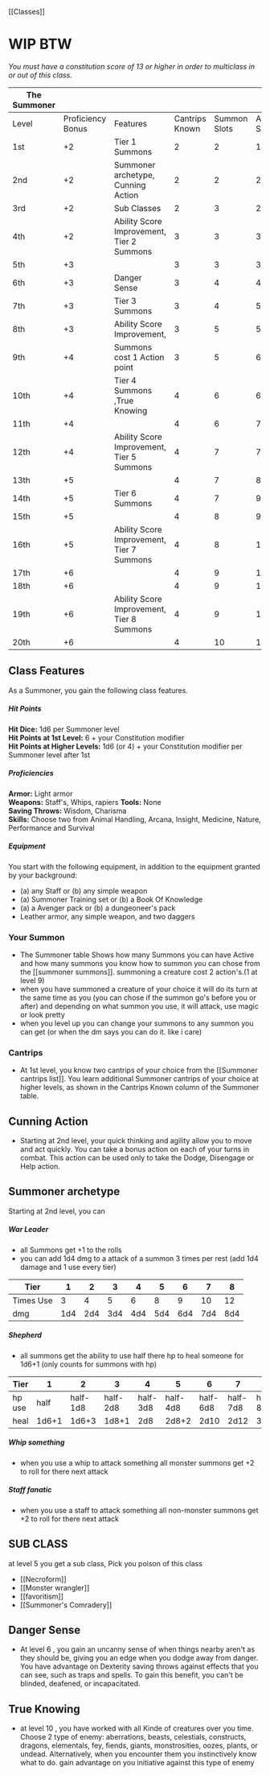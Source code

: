 [[Classes]]

# WIP BTW

_You must have a constitution score of 13 or higher in order to multiclass in or out of this class._

| The Summoner |                   |                                           |                |              |               |
| ------------ | ----------------- | ----------------------------------------- | -------------- | ------------ | ------------- |
| Level        | Proficiency Bonus | Features                                  | Cantrips Known | Summon Slots | Active Summon |
| 1st          | +2                | Tier 1 Summons                            | 2              | 2            | 1             |
| 2nd          | +2                | Summoner archetype, Cunning Action        | 2              | 2            | 2             |
| 3rd          | +2                | Sub Classes                               | 2              | 3            | 2             |
| 4th          | +2                | Ability Score Improvement, Tier 2 Summons | 3              | 3            | 3             |
| 5th          | +3                |                                           | 3              | 3            | 3             |
| 6th          | +3                | Danger Sense                              | 3              | 4            | 4             |
| 7th          | +3                | Tier 3 Summons                            | 3              | 4            | 5             |
| 8th          | +3                | Ability Score Improvement,                | 3              | 5            | 5             |
| 9th          | +4                | Summons cost 1 Action point               | 3              | 5            | 6             |
| 10th         | +4                | Tier 4 Summons ,True Knowing              | 4              | 6            | 6             |
| 11th         | +4                |                                           | 4              | 6            | 7             |
| 12th         | +4                | Ability Score Improvement, Tier 5 Summons | 4              | 7            | 7             |
| 13th         | +5                |                                           | 4              | 7            | 8             |
| 14th         | +5                | Tier 6 Summons                            | 4              | 7            | 9             |
| 15th         | +5                |                                           | 4              | 8            | 9             |
| 16th         | +5                | Ability Score Improvement, Tier 7 Summons | 4              | 8            | 10            |
| 17th         | +6                |                                           | 4              | 9            | 10            |
| 18th         | +6                |                                           | 4              | 9            | 11            |
| 19th         | +6                | Ability Score Improvement, Tier 8 Summons | 4              | 9            | 11            |
| 20th         | +6                |                                           | 4              | 10           | 12            |
## Class Features

As a Summoner, you gain the following class features.

##### Hit Points

**Hit Dice:** 1d6 per Summoner level  
**Hit Points at 1st Level:** 6 + your Constitution modifier  
**Hit Points at Higher Levels:** 1d6 (or 4) + your Constitution modifier per Summoner level after 1st

##### Proficiencies

**Armor:** Light armor  
**Weapons:** Staff's, Whips, rapiers
**Tools:** None  
**Saving Throws:** Wisdom, Charisma  
**Skills:** Choose two from Animal Handling, Arcana, Insight, Medicine, Nature, Performance and Survival

##### Equipment

You start with the following equipment, in addition to the equipment granted by your background:

- (a) any Staff or (b) any simple weapon
- (a) Summoner Training set or (b) a Book Of Knowledge 
- (a) a Avenger pack or (b) a dungeoneer's pack
- Leather armor, any simple weapon, and two daggers


### Your Summon

- The Summoner table Shows how many Summons you can have Active and how many summons you know how to summon you can chose from the [[summoner summons]]. summoning a creature cost 2 action's.(1 at level 9)
- when you have summoned a creature of your choice it will do its turn at the same time as you (you can chose if the summon go's before you or after) and depending on what summon you use, it will attack, use magic or look pretty  
- when you level up you can change your summons to any summon you can get (or when the dm says you can do it. like i care)

### Cantrips

- At 1st level, you know two cantrips of your choice from the [[Summoner cantrips list]]. You learn additional Summoner cantrips of your choice at higher levels, as shown in the Cantrips Known column of the Summoner table.


## Cunning Action 
- Starting at 2nd level, your quick thinking and agility allow you to move and act quickly. You can take a bonus action on each of your turns in combat. This action can be used only to take the Dodge, Disengage or Help action.
## Summoner archetype
Starting at 2nd level, you can 

##### War Leader
- all Summons get +1 to the rolls
- you can add 1d4 dmg to a attack of a summon 3 times per rest (add 1d4 damage and 1 use every tier)

| Tier      | 1   | 2   | 3   | 4   | 5   | 6   | 7   | 8   |
| --------- | --- | --- | --- | --- | --- | --- | --- | --- |
| Times Use | 3   | 4   | 5   | 6   | 8   | 9   | 10  | 12  |
| dmg       | 1d4 | 2d4 | 3d4 | 4d4 | 5d4 | 6d4 | 7d4 | 8d4 |

##### Shepherd
- all summons get the ability to use half there hp to heal someone for 1d6+1 (only counts for summons with hp)

| Tier   | 1     | 2        | 3        | 4        | 5        | 6        | 7        | 8        |
| ------ | ----- | -------- | -------- | -------- | -------- | -------- | -------- | -------- |
| hp use | half  | half-1d8 | half-2d8 | half-3d8 | half-4d8 | half-6d8 | half-7d8 | half-8d8 |
| heal   | 1d6+1 | 1d6+3    | 1d8+1    | 2d8      | 2d8+2    | 2d10     | 2d12     | 3d10     |

##### Whip something
- when you use a whip to attack something all monster summons get +2 to roll for there next attack
##### Staff fanatic
- when you use a staff to attack something all non-monster summons get +2 to roll for there next attack


## SUB CLASS
at level 5 you get a sub class, Pick you poison of this class

- [[Necroform]]
- [[Monster wrangler]]
- [[favoritism]]
- [[Summoner's Comradery]]

## Danger Sense

- At level 6 , you gain an uncanny sense of when things nearby aren't as they should be, giving you an edge when you dodge away from danger. You have advantage on Dexterity saving throws against effects that you can see, such as traps and spells. To gain this benefit, you can't be blinded, deafened, or incapacitated.

## True Knowing

- at level 10 , you have worked with all Kinde of creatures over you time. Choose 2 type of enemy: aberrations, beasts, celestials, constructs, dragons, elementals, fey, fiends, giants, monstrosities, oozes, plants, or undead. Alternatively, when you encounter them you instinctively know what to do. gain advantage on you initiative against this type of enemy
